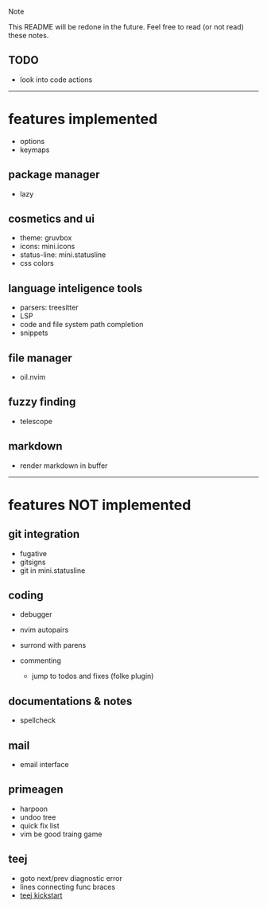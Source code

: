 
> [!NOTE]
> This README will be redone in the future.
> Feel free to read (or not read) these notes.

## TODO 

* look into code actions

---

# features implemented

* options
* keymaps 

## package manager

* lazy

## cosmetics and ui

* theme: gruvbox
* icons: mini.icons
* status-line: mini.statusline
* css colors

## language inteligence tools

* parsers: treesitter
* LSP
* code and file system path completion 
* snippets 

## file manager

* oil.nvim

## fuzzy finding

* telescope

## markdown

* render markdown in buffer

---

# features **NOT** implemented

## git integration

* fugative
* gitsigns
* git in mini.statusline

## coding

* debugger

* nvim autopairs
* surrond with parens
* commenting
    * jump to todos and fixes (folke plugin)

## documentations & notes

* spellcheck

## mail

* email interface

## primeagen

* harpoon
* undoo tree
* quick fix list
* vim be good traing game

## teej

* goto next/prev diagnostic error
* lines connecting func braces
* [teej kickstart](https://www.youtube.com/watch?v=m8C0Cq9Uv9o&list=PLep05UYkc6wSbfeFvag6ui8lnPgLuo0oW&index=4)

